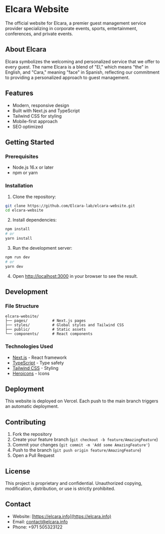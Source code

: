 # Elcara Website

The official website for Elcara, a premier guest management service provider specializing in corporate events, sports, entertainment, conferences, and private events.

## About Elcara

Elcara symbolizes the welcoming and personalized service that we offer to every guest. The name Elcara is a blend of "El," which means "the" in English, and "Cara," meaning "face" in Spanish, reflecting our commitment to providing a personalized approach to guest management.

## Features

- Modern, responsive design
- Built with Next.js and TypeScript
- Tailwind CSS for styling
- Mobile-first approach
- SEO optimized

## Getting Started

### Prerequisites

- Node.js 16.x or later
- npm or yarn

### Installation

1. Clone the repository:
```bash
git clone https://github.com/Elcara-lab/elcara-website.git
cd elcara-website
```

2. Install dependencies:
```bash
npm install
# or
yarn install
```

3. Run the development server:
```bash
npm run dev
# or
yarn dev
```

4. Open [http://localhost:3000](http://localhost:3000) in your browser to see the result.

## Development

### File Structure

```
elcara-website/
├── pages/           # Next.js pages
├── styles/          # Global styles and Tailwind CSS
├── public/          # Static assets
└── components/      # React components
```

### Technologies Used

- [Next.js](https://nextjs.org/) - React framework
- [TypeScript](https://www.typescriptlang.org/) - Type safety
- [Tailwind CSS](https://tailwindcss.com/) - Styling
- [Heroicons](https://heroicons.com/) - Icons

## Deployment

This website is deployed on Vercel. Each push to the main branch triggers an automatic deployment.

## Contributing

1. Fork the repository
2. Create your feature branch (`git checkout -b feature/AmazingFeature`)
3. Commit your changes (`git commit -m 'Add some AmazingFeature'`)
4. Push to the branch (`git push origin feature/AmazingFeature`)
5. Open a Pull Request

## License

This project is proprietary and confidential. Unauthorized copying, modification, distribution, or use is strictly prohibited.

## Contact

- Website: [https://elcara.info](https://elcara.info)
- Email: contact@elcara.info
- Phone: +971 505323122 